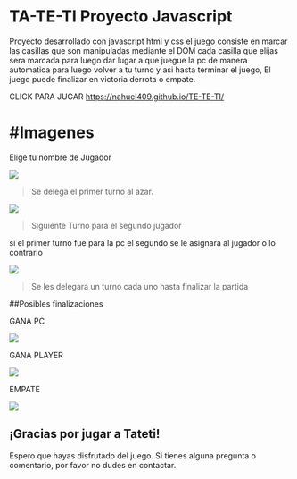 # TA-TE-TI  Proyecto Javascript

Proyecto desarrollado con javascript html y css
el juego consiste en marcar las casillas que son manipuladas mediante el DOM
cada casilla que elijas sera marcada para luego dar lugar a que juegue la pc de manera automatica para luego volver a tu turno y asi hasta terminar el juego,
El juego puede finalizar en victoria derrota o empate.


CLICK PARA JUGAR  https://nahuel409.github.io/TE-TE-TI/


# #Imagenes

Elige tu nombre de Jugador

![](https://res.cloudinary.com/dkm0hdlgz/image/upload/v1669737378/tateti%20project/Captura_de_pantalla_2_jf8k69.png)



> Se delega el primer turno al azar.

![](https://res.cloudinary.com/dkm0hdlgz/image/upload/v1669737378/tateti%20project/Captura_de_pantalla_3_pddpgn.png)

> Siguiente Turno para el segundo jugador

si el primer turno fue para la pc el segundo se le asignara al jugador o lo contrario

![](https://res.cloudinary.com/dkm0hdlgz/image/upload/v1669737379/tateti%20project/Captura_de_pantalla_4_nlfxan.png)
> Se les delegara un turno cada uno hasta finalizar la partida

                
				
##Posibles finalizaciones

GANA PC

![](https://res.cloudinary.com/dkm0hdlgz/image/upload/v1669737379/tateti%20project/Captura_de_pantalla_5_do3lsc.png)

GANA PLAYER

![](https://res.cloudinary.com/dkm0hdlgz/image/upload/v1669737378/tateti%20project/Captura_de_pantalla_6_ghs7vf.png)

EMPATE

![](https://res.cloudinary.com/dkm0hdlgz/image/upload/v1669738668/tateti%20project/Captura_de_pantalla_7_alkdgi.png)

<h2>¡Gracias por jugar a Tateti!</h2>
<p>Espero que hayas disfrutado del juego. Si tienes alguna pregunta o comentario, por favor no dudes en contactar.</p>



